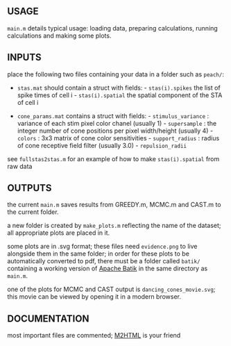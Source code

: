 USAGE
------

`main.m` details typical usage: loading data, preparing calculations, 
running calculations and making some plots.


INPUTS
------

place the following two files containing your data in a folder 
such as `peach/`:

- `stas.mat` should contain a struct with fields:
      - `stas(i).spikes` the list of spike times of cell i
      - `stas(i).spatial` the spatial component of the STA of cell i

- `cone_params.mat` contains a struct with fields:
      - `stimulus_variance` : variance of each stim pixel color chanel (usually 1)
      - `supersample`       : the integer number of cone positions per pixel 
                              width/height  (usually 4)
      - `colors`            : 3x3 matrix of cone color sensitivities
      - `support_radius`    : radius of cone receptive field filter  (usually 3.0)
      - `repulsion_radii`

see `fullstas2stas.m` for an example of how to make `stas(i).spatial` from raw data


OUTPUTS
-------

the current `main.m` saves results from GREEDY.m, MCMC.m and CAST.m
to the current folder.

a new folder is created by `make_plots.m` reflecting the name of the 
dataset;  all appropriate plots are placed in it.

some plots are in .svg format; these files need `evidence.png` to live 
alongside them in the same folder;  in order for these plots to be automatically
converted to pdf, there must be a folder called `batik/` containing a working
version of [Apache Batik](http://xmlgraphics.apache.org/batik/download.cgi) 
in the same directory as `main.m`.

one of the plots for MCMC and CAST output is `dancing_cones_movie.svg`; 
this movie can be viewed by opening it in a modern browser.


DOCUMENTATION
-------------

most important files are commented; [M2HTML](http://www.artefact.tk/software/matlab/m2html/) 
is your friend